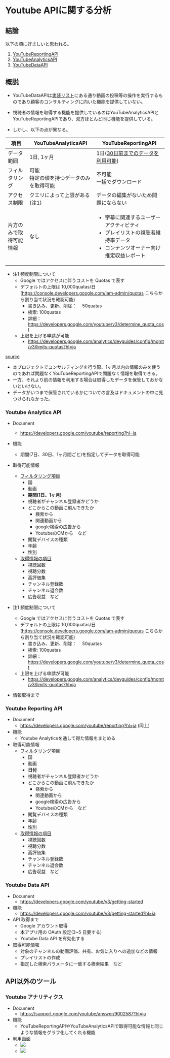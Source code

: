 # Youtube APIに関する分析

## 結論
以下の順に好ましいと思われる。
  1. [YouTubeReportingAPI](https://developers.google.com/youtube/reporting/v1/reports?hl=ja)
  2. [YouTubeAnalyticsAPI](https://developers.google.com/youtube/analytics/data_model?hl=ja)
  3. [YouTubeDataAPI](https://developers.google.com/youtube/v3/getting-started?hl=ja)

## 概説
- YouTubeDataAPIは[実装リスト](https://developers.google.com/youtube/v3/guides/implementation?hl=ja)にある通り動画の投稿等の操作を実行するものであり顧客のコンサルティングに向いた機能を提供していない。

- 視聴者の情報を取得する機能を提供しているのはYouTubeAnalyticsAPIとYouTubeReportingAPIであり、双方ほとんど同じ機能を提供している。
- しかし、以下の点が異なる。


| 項目  | YouTubeAnalyticsAPI  |  YouTubeReportingAPI |
| ----  | ----  | ----  |
| データ範囲  | 1日, 1ヶ月  | 1日([30日前までのデータを利用可能](https://developers.google.com/youtube/reporting/v1/reports?hl=ja#historical-data)) |
| フィルタリング |  可能<br>特定の値を持つデータのみを取得可能　| 不可能<br>一括でダウンロード |
| アクセス制限 | クエリによって上限がある(注1) | データの編集がないため問題にならない |
| 片方のみで取得可能情報 | なし | <ul><li>字幕に関連するユーザーアクティビティ</li><li>プレイリストの視聴者維持率データ</li><li>コンテンツオーナー向け推定収益レポート</li></ul>|

- 注1 頻度制限について
  - Google ではアクセスに伴うコストを Quotas で表す
  - デフォルトの上限は 10,000quatas/日(https://console.developers.google.com/iam-admin/quotas こちらから割り当て状況を確認可能)
    - 書き込み、更新、削除：　 50quatas
    - 検索: 100quatas
    - 詳細：https://developers.google.com/youtube/v3/determine_quota_cost
  - 上限を上げる申請が可能
    - https://developers.google.com/analytics/devguides/config/mgmt/v3/limits-quotas?hl=ja

[source](https://developers.google.com/youtube/reporting#choose-the-right-api-for-your-application)

- 本プロジェクトでコンサルティングを行う際、1ヶ月以内の情報のみを使うのであれば問題なくYouTubeReportingAPIで問題なく情報を取得できる。
- 一方、それより前の情報を利用する場合は取得したデータを保管しておかないといけない。
- データがいつまで保管されているかについての言及はドキュメントの中に見つけられなかった。

### Youtube Analytics API
- Document
  - https://developers.google.com/youtube/reporting?hl=ja 
- 機能
  - 期間(7日、30日、1ヶ月間ごと)を指定してデータを取得可能
- 取得可能情報
  - [フィルタリング項目](https://developers.google.com/youtube/reporting/v1/reports/dimensions?hl=ja#adType)
    - 国
    - 動画
    - **期間(1日、1ヶ月)**
    - 視聴者がチャンネル登録者かどうか
    - どこからこの動画に飛んできたか
      - 検索から
      - 関連動画から
      - google検索の広告から
      - YoutubeのCMから　など
    - 閲覧デバイスの種類
    - 年齢
    - 性別
  - [取得情報の項目](https://developers.google.com/youtube/analytics/metrics)
    - 視聴回数
    - 視聴分数
    - 高評価集
    - チャンネル登録数
    - チャンネル退会数
    - 広告収益　など

- 注1 頻度制限について
  - Google ではアクセスに伴うコストを Quotas で表す
  - デフォルトの上限は 10,000quatas/日(https://console.developers.google.com/iam-admin/quotas こちらから割り当て状況を確認可能)
    - 書き込み、更新、削除：　 50quatas
    - 検索: 100quatas
    - 詳細：https://developers.google.com/youtube/v3/determine_quota_cost
  - 上限を上げる申請が可能
    - https://developers.google.com/analytics/devguides/config/mgmt/v3/limits-quotas?hl=ja
- 情報取得まで

### Youtube Reporting API
- Document
  - https://developers.google.com/youtube/reporting?hl=ja (同上)
- 機能
  - Youtube Analyticsを通して得た情報をまとめる
- 取得可能情報
  - [フィルタリング項目](https://developers.google.com/youtube/reporting/v1/reports/dimensions)
    - 国
    - 動画
    - **日付**
    - 視聴者がチャンネル登録者かどうか
    - どこからこの動画に飛んできたか
      - 検索から
      - 関連動画から
      - google検索の広告から
      - YoutubeのCMから　など
    - 閲覧デバイスの種類
    - 年齢
    - 性別
  - [取得情報の項目](https://developers.google.com/youtube/reporting/v1/reports/metrics)
    - 視聴回数
    - 視聴分数
    - 高評価集
    - チャンネル登録数
    - チャンネル退会数
    - 広告収益　など


### Youtube Data API

- Document
  - https://developers.google.com/youtube/v3/getting-started
- 機能
  - https://developers.google.com/youtube/v3/getting-started?hl=ja
- API 取得まで
  - Google アカウント取得
  - 本アプリ用の OAuth 設定(3~5 日要する)
  - Youtube Data API を有効化する
- [取得可能情報](https://developers.google.com/youtube/v3/guides/implementation?hl=en)
  - 対象のチャンネルの動画評価、共有、お気に入りへの追加などの情報
  - プレイリストの作成
  - 指定した検索パラメータに一致する検索結果　など

## API以外のツール
### Youtube アナリティクス
- Document
  - https://support.google.com/youtube/answer/9002587?hl=ja
- 機能
  - YouTubeReportingAPIやYouTubeAnalyticsAPIで取得可能な情報と同じような情報をグラフ化してくれる機能
- 利用画面
  - ![](https://i.imgur.com/gCbFeQa.png)
  - ![](https://i.imgur.com/8gTOyVt.png)
